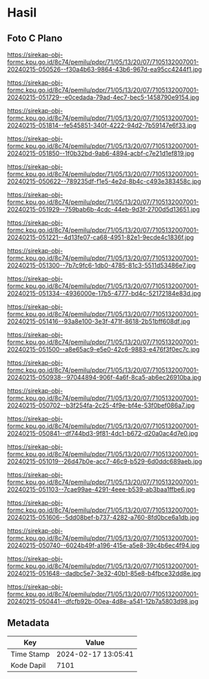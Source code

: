 # Hasil

## Foto C Plano

https://sirekap-obj-formc.kpu.go.id/8c74/pemilu/pdpr/71/05/13/20/07/7105132007001-20240215-050526--f30a4b63-9864-43b6-967d-ea95cc4244f1.jpg

https://sirekap-obj-formc.kpu.go.id/8c74/pemilu/pdpr/71/05/13/20/07/7105132007001-20240215-051729--e0cedada-79ad-4ec7-bec5-1458790e9154.jpg

https://sirekap-obj-formc.kpu.go.id/8c74/pemilu/pdpr/71/05/13/20/07/7105132007001-20240215-051814--fe545851-340f-4222-94d2-7b59147e6f33.jpg

https://sirekap-obj-formc.kpu.go.id/8c74/pemilu/pdpr/71/05/13/20/07/7105132007001-20240215-051850--1f0b32bd-9ab6-4894-acbf-c7e21d1ef819.jpg

https://sirekap-obj-formc.kpu.go.id/8c74/pemilu/pdpr/71/05/13/20/07/7105132007001-20240215-050622--789235df-f1e5-4e2d-8b4c-c493e383458c.jpg

https://sirekap-obj-formc.kpu.go.id/8c74/pemilu/pdpr/71/05/13/20/07/7105132007001-20240215-051929--759bab6b-4cdc-44eb-9d3f-2700d5d13651.jpg

https://sirekap-obj-formc.kpu.go.id/8c74/pemilu/pdpr/71/05/13/20/07/7105132007001-20240215-051221--4d13fe07-ca68-4951-82e1-9ecde4c1836f.jpg

https://sirekap-obj-formc.kpu.go.id/8c74/pemilu/pdpr/71/05/13/20/07/7105132007001-20240215-051300--7b7c9fc6-1db0-4785-81c3-5511d53486e7.jpg

https://sirekap-obj-formc.kpu.go.id/8c74/pemilu/pdpr/71/05/13/20/07/7105132007001-20240215-051334--4936000e-17b5-4777-bd4c-52172184e83d.jpg

https://sirekap-obj-formc.kpu.go.id/8c74/pemilu/pdpr/71/05/13/20/07/7105132007001-20240215-051416--93a8e100-3e3f-471f-8618-2b51bff608df.jpg

https://sirekap-obj-formc.kpu.go.id/8c74/pemilu/pdpr/71/05/13/20/07/7105132007001-20240215-051500--a8e65ac9-e5e0-42c6-9883-e476f3f0ec7c.jpg

https://sirekap-obj-formc.kpu.go.id/8c74/pemilu/pdpr/71/05/13/20/07/7105132007001-20240215-050938--97044894-906f-4a6f-8ca5-ab6ec26910ba.jpg

https://sirekap-obj-formc.kpu.go.id/8c74/pemilu/pdpr/71/05/13/20/07/7105132007001-20240215-050702--b3f254fa-2c25-4f9e-bf4e-53f0bef086a7.jpg

https://sirekap-obj-formc.kpu.go.id/8c74/pemilu/pdpr/71/05/13/20/07/7105132007001-20240215-050841--df744bd3-9f81-4dc1-b672-d20a0ac4d7e0.jpg

https://sirekap-obj-formc.kpu.go.id/8c74/pemilu/pdpr/71/05/13/20/07/7105132007001-20240215-051019--26d47b0e-acc7-46c9-b529-6d0ddc689aeb.jpg

https://sirekap-obj-formc.kpu.go.id/8c74/pemilu/pdpr/71/05/13/20/07/7105132007001-20240215-051103--7cae99ae-4291-4eee-b539-ab3baa1ffbe6.jpg

https://sirekap-obj-formc.kpu.go.id/8c74/pemilu/pdpr/71/05/13/20/07/7105132007001-20240215-051606--5dd08bef-b737-4282-a760-8fd0bce6a1db.jpg

https://sirekap-obj-formc.kpu.go.id/8c74/pemilu/pdpr/71/05/13/20/07/7105132007001-20240215-050740--6024b49f-a196-415e-a5e8-39c4b6ec4f94.jpg

https://sirekap-obj-formc.kpu.go.id/8c74/pemilu/pdpr/71/05/13/20/07/7105132007001-20240215-051648--dadbc5e7-3e32-40b1-85e8-b4fbce32dd8e.jpg

https://sirekap-obj-formc.kpu.go.id/8c74/pemilu/pdpr/71/05/13/20/07/7105132007001-20240215-050441--dfcfb92b-00ea-4d8e-a541-12b7a5803d98.jpg


## Metadata

| Key        | Value               |
| ---------- | ------------------- |
| Time Stamp | 2024-02-17 13:05:41 |
| Kode Dapil | 7101                |



